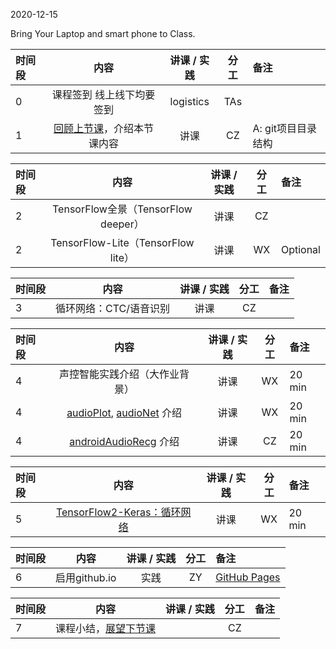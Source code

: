 2020-12-15

Bring Your Laptop and smart phone  to Class. 

| 时间段 |                             内容                             | 讲课 / 实践 |    分工     | 备注               |
| :----- | :----------------------------------------------------------: | :---------: | :---------: | :----------------- |
|   0    |                           课程签到 线上线下均要签到                          |  logistics  |     TAs     |                    |
|   1    |  [回顾上节课](../../Part2/WW13/WW13-Plan.md)，介绍本节课内容   |    讲课     |     CZ      | A: git项目目录结构 |

| 时间段 |                             内容                             | 讲课 / 实践 |    分工     | 备注               |
| :----- | :----------------------------------------------------------: | :---------: | :---------: | :----------------- |
|   2    | TensorFlow全景（TensorFlow deeper）       |    讲课     |    CZ    |        |
|   2    | TensorFlow-Lite（TensorFlow lite）       |    讲课     |    WX    |    Optional    |

| 时间段 |                             内容                             | 讲课 / 实践 |    分工     | 备注               |
| :----- | :----------------------------------------------------------: | :---------: | :---------: | :----------------- |
|   3    | 循环网络：CTC/语音识别       |    讲课     |    CZ    |        |


| 时间段 |                             内容                             | 讲课 / 实践 |    分工     | 备注               |
| :----- | :----------------------------------------------------------: | :---------: | :---------: | :----------------- |
|   4    | 声控智能实践介绍（大作业背景） |    讲课     |    WX    | 20 min             |
|   4    | [audioPlot](https://github.com/saturn-lab/audioPlot), [audioNet](https://github.com/saturn-lab/audioNet) 介绍 |    讲课     |    WX    | 20 min             |
|   4    | [androidAudioRecg](https://github.com/saturn-lab/androidAudioRecg) 介绍 |    讲课     |     CZ     | 20 min             |


| 时间段 |                             内容                             | 讲课 / 实践 |    分工     | 备注               |
| :----- | :----------------------------------------------------------: | :---------: | :---------: | :----------------- |
|   5    |  [TensorFlow2-Keras：循环网络](../../../DeepLearning/TensorFlow2-rnn-basic.md)   | 讲课 |  WX   |  20 min   |       |    讲课     |    CZ    |        |


| 时间段 |                             内容                             | 讲课 / 实践 |    分工     | 备注               |
| :----- | :----------------------------------------------------------: | :---------: | :---------: | :----------------- |
|   6    |    启用github.io            |    实践     |    ZY    |      [GitHub Pages](https://pages.github.com/)      |

| 时间段 |                             内容                             | 讲课 / 实践 |    分工     | 备注               |
| :----- | :----------------------------------------------------------: | :---------: | :---------: | :----------------- |
|   7    |         课程小结，[展望下节课](../WW15/WW15-Plan.md)         |             |     CZ      |                    |
